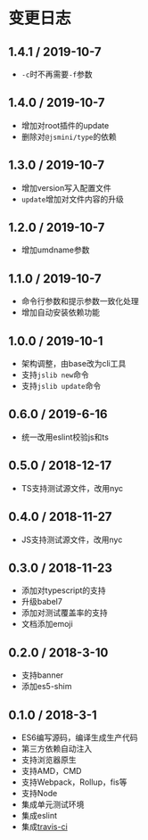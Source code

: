 # 变更日志

## 1.4.1 / 2019-10-7

- `-c`时不再需要`-f`参数

## 1.4.0 / 2019-10-7

- 增加对root插件的update
- 删除对`@jsmini/type`的依赖

## 1.3.0 / 2019-10-7

- 增加version写入配置文件
- `update`增加对文件内容的升级

## 1.2.0 / 2019-10-7

- 增加umdname参数

## 1.1.0 / 2019-10-7

- 命令行参数和提示参数一致化处理
- 增加自动安装依赖功能

## 1.0.0 / 2019-10-1

- 架构调整，由base改为cli工具
- 支持`jslib new`命令
- 支持`jslib update`命令

## 0.6.0 / 2019-6-16

- 统一改用eslint校验js和ts

## 0.5.0 / 2018-12-17

- TS支持测试源文件，改用nyc

## 0.4.0 / 2018-11-27

- JS支持测试源文件，改用nyc

## 0.3.0 / 2018-11-23

- 添加对typescript的支持
- 升级babel7
- 添加对测试覆盖率的支持
- 文档添加emoji

## 0.2.0 / 2018-3-10

- 支持banner
- 添加es5-shim

## 0.1.0 / 2018-3-1

- ES6编写源码，编译生成生产代码
- 第三方依赖自动注入
- 支持浏览器原生
- 支持AMD，CMD
- 支持Webpack，Rollup，fis等
- 支持Node
- 集成单元测试环境
- 集成eslint
- 集成[travis-ci](https://www.travis-ci.org/)
